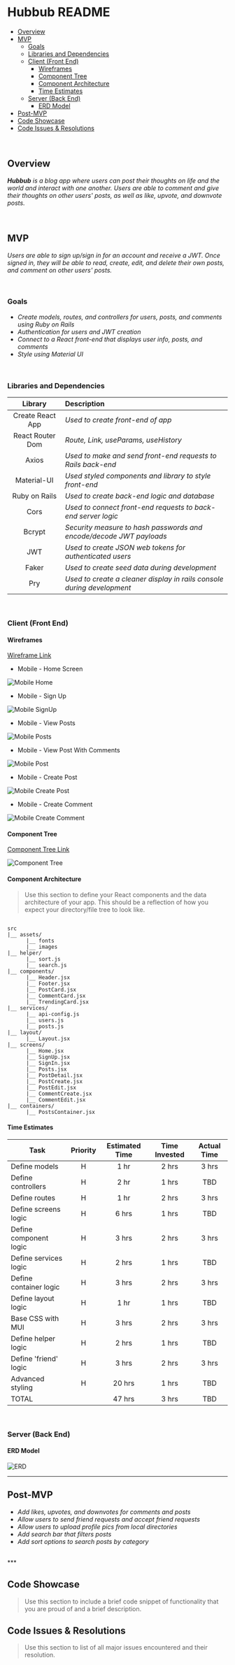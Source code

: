 # Hubbub README

- [Overview](#overview)
- [MVP](#mvp)
  - [Goals](#goals)
  - [Libraries and Dependencies](#libraries-and-dependencies)
  - [Client (Front End)](#client-front-end)
    - [Wireframes](#wireframes)
    - [Component Tree](#component-tree)
    - [Component Architecture](#component-architecture)
    - [Time Estimates](#time-estimates)
  - [Server (Back End)](#server-back-end)
    - [ERD Model](#erd-model)
- [Post-MVP](#post-mvp)
- [Code Showcase](#code-showcase)
- [Code Issues & Resolutions](#code-issues--resolutions)

<br>

## Overview

_**Hubbub** is a blog app where users can post their thoughts on life and the world and interact with one another. Users are able to comment and give their thoughts on other users' posts, as well as like, upvote, and downvote posts._


<br>

## MVP

_Users are able to sign up/sign in for an account and receive a JWT. Once signed in, they will be able to read, create, edit, and delete their own posts, and comment on other users' posts._

<br>

### Goals

- _Create models, routes, and controllers for users, posts, and comments using Ruby on Rails_
- _Authentication for users and JWT creation_
- _Connect to a React front-end that displays user info, posts, and comments_
- _Style using Material UI_

<br>

### Libraries and Dependencies

|     Library      | Description                                |
| :--------------: | :----------------------------------------- |
| Create React App | _Used to create front-end of app_          |
| React Router Dom | _Route, Link, useParams, useHistory_       |
|      Axios       | _Used to make and send front-end requests to Rails back-end_ |
|   Material-UI    | _Used styled components and library to style front-end_ |
|  Ruby on Rails   | _Used to create back-end logic and database_ |
|       Cors       | _Used to connect front-end requests to back-end server logic_ |
|      Bcrypt      | _Security measure to hash passwords and encode/decode JWT payloads_ |
|       JWT        | _Used to create JSON web tokens for authenticated users_ |
|      Faker       | _Used to create seed data during development_ |
|       Pry        | _Used to create a cleaner display in rails console during development_ |

<br>

### Client (Front End)

#### Wireframes

[Wireframe Link](https://www.figma.com/file/ji0NXEE6NgiOgYCkHKjSij/hubbub?node-id=14%3A581 "wireframe link")

- Mobile - Home Screen

![Mobile Home](assets/wireframe/Mobile_Home.png?raw=true)

- Mobile - Sign Up

![Mobile SignUp](assets/wireframe/Mobile_SignUp.png?raw=true)

- Mobile - View Posts

![Mobile Posts](assets/wireframe/Mobile_Posts.png?raw=true)

- Mobile - View Post With Comments

![Mobile Post](assets/wireframe/Mobile_Post.png?raw=true)

- Mobile - Create Post

![Mobile Create Post](assets/wireframe/Mobile_CreatePost.png?raw=true)

- Mobile - Create Comment

![Mobile Create Comment](assets/wireframe/Mobile_CreateComment.png?raw=true)

#### Component Tree

[Component Tree Link](https://whimsical.com/hubbub-component-hierarchy-BZsJ6GimeVKv5PrkmAwgax "Component Tree Link")

![Component Tree](assets/component_hierarchy/Component_Hierarchy.png?raw=true)

#### Component Architecture

> Use this section to define your React components and the data architecture of your app. This should be a reflection of how you expect your directory/file tree to look like. 

``` structure

src
|__ assets/
      |__ fonts
      |__ images
|__ helper/
      |__ sort.js
      |__ search.js
|__ components/
      |__ Header.jsx
      |__ Footer.jsx
      |__ PostCard.jsx
      |__ CommentCard.jsx
      |__ TrendingCard.jsx
|__ services/
      |__ api-config.js
      |__ users.js
      |__ posts.js
|__ layout/
      |__ Layout.jsx
|__ screens/
      |__ Home.jsx
      |__ SignUp.jsx
      |__ SignIn.jsx
      |__ Posts.jsx
      |__ PostDetail.jsx
      |__ PostCreate.jsx
      |__ PostEdit.jsx
      |__ CommentCreate.jsx
      |__ CommentEdit.jsx
|__ containers/
      |__ PostsContainer.jsx

```

#### Time Estimates

| Task                | Priority | Estimated Time | Time Invested | Actual Time |
| ------------------- | :------: | :------------: | :-----------: | :---------: |
| Define models       |    H     |     1 hr      |     2 hrs     |    3 hrs    |
| Define controllers  |    H     |     2 hr      |     1 hrs     |     TBD     |
| Define routes       |    H     |     1 hr      |     2 hrs     |    3 hrs    |
| Define screens logic|    H     |     6 hrs      |     1 hrs     |     TBD     |
| Define component logic    |    H     |     3 hrs      |     2 hrs     |    3 hrs    |
| Define services logic |    H     |     2 hrs      |     1 hrs     |     TBD     |
| Define container logic    |    H     |     3 hrs      |     2 hrs     |    3 hrs    |
| Define layout logic |    H     |     1 hr      |     1 hrs     |     TBD     |
| Base CSS with MUI   |    H     |     3 hrs      |     2 hrs     |    3 hrs    |
| Define helper logic |    H     |     2 hrs      |     1 hrs     |     TBD     |
| Define 'friend' logic    |    H     |     3 hrs      |     2 hrs     |    3 hrs    |
| Advanced styling    |    H     |     20 hrs      |     1 hrs     |     TBD     |
| TOTAL               |          |     47 hrs      |     3 hrs     |     TBD     |

<br>

### Server (Back End)

#### ERD Model

![ERD](assets/erd/erd.png)
<br>

***

## Post-MVP

- _Add likes, upvotes, and downvotes for comments and posts_
- _Allow users to send friend requests and accept friend requests_
- _Allow users to upload profile pics from local directories_
- _Add search bar that filters posts_
- _Add sort options to search posts by category_

<br>
***

## Code Showcase

> Use this section to include a brief code snippet of functionality that you are proud of and a brief description.

## Code Issues & Resolutions

> Use this section to list of all major issues encountered and their resolution.
